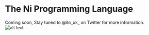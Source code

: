 # The Ni Programming Language
Coming soon, Stay tuned to @ito_uk_ on Twitter for more information.
![alt text](https://raw.githubusercontent.com/ITOUK/Untitled/master/teaser.png "Teaser")
